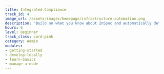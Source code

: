 ```yaml
---
title: Integrated Compliance
track_id: 4
image_url: /assets/images/homepage/infrastructure-automation.png
description: 'Build on what you know about InSpec and automatically detect and remediate compliance failures in Chef cookbooks using continuous automation. As an exercise, learn how to ensure that a server is HIPAA compliant.'
hours: 6
level: Beginner
track_class: card-pink
category: Admin
modules:
- getting-started
- develop-locally
- learn-basics
- manage-a-node
---
```

